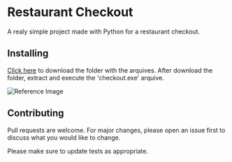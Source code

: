 # Restaurant Checkout

A realy simple project made with Python for a restaurant checkout.

## Installing

 [Click here](https://drive.google.com/file/d/1D4qw0XDcVhae3GsjvF63ewcmuQjO4T3g/view?usp=sharing) to download the folder with the arquives.
 After download the folder, extract and execute the 'checkout.exe' arquive.

![Reference Image](https://drive.google.com/file/d/1iPGOw-bUR8tTbLeEoTflTMhcesRSBbbb/view?usp=sharing)

## Contributing

Pull requests are welcome. For major changes, please open an issue first to discuss what you would like to change.

Please make sure to update tests as appropriate.
